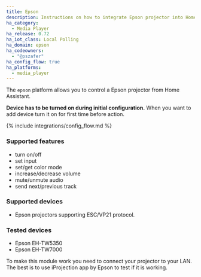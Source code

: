 ```yaml
---
title: Epson
description: Instructions on how to integrate Epson projector into Home Assistant.
ha_category:
  - Media Player
ha_release: 0.72
ha_iot_class: Local Polling
ha_domain: epson
ha_codeowners:
  - "@pszafer"
ha_config_flow: true
ha_platforms:
  - media_player
---
```


The `epson` platform allows you to control a Epson projector from Home Assistant.

**Device has to be turned on during initial configuration.**
When you want to add device turn it on for first time before action.

{% include integrations/config_flow.md %}

### Supported features

- turn on/off
- set input
- set/get color mode
- increase/decrease volume
- mute/unmute audio
- send next/previous track

### Supported devices

- Epson projectors supporting ESC/VP21 protocol.

### Tested devices

- Epson EH-TW5350
- Epson EH-TW7000

To make this module work you need to connect your projector to your LAN.
The best is to use iProjection app by Epson to test if it is working.
